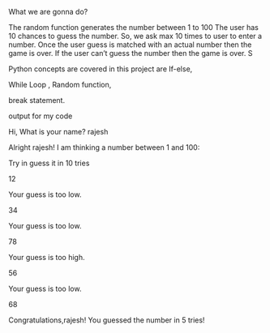 What we are gonna do?

The random function generates the number between 1 to 100
The user has 10 chances to guess the number. So, we ask max 10 times to user to enter a number. Once the user guess is matched with an actual number then the game is over.
If the user can’t guess the number then the game is over. S

Python concepts are covered in this project are
If-else,

While Loop
,
Random function,

break statement.


output for my code

Hi, What is your name? rajesh

Alright rajesh! I am thinking a number between 1 and 100:

Try in guess it in 10 tries

12

Your guess is too low.

34

Your guess is too low.

78

Your guess is too high.

56

Your guess is too low.

68

Congratulations,rajesh! You guessed the number in  5  tries!
